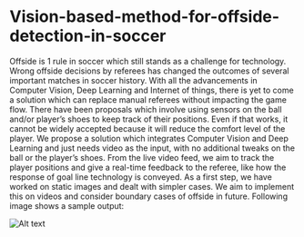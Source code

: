 # Vision-based-method-for-offside-detection-in-soccer

Offside is 1 rule in soccer which still stands as a challenge for technology. Wrong offside decisions by referees has changed the outcomes of several important matches in soccer history. With all the advancements in Computer Vision, Deep Learning and Internet of things, there is yet to come a solution which can replace manual referees without impacting the game flow. There have been proposals which involve using sensors on the ball and/or player’s shoes to keep track of their positions. Even if that works, it cannot be widely accepted because it will reduce the comfort level of the player. We propose a solution which integrates Computer Vision and Deep Learning and just needs video as the input, with no additional tweaks on the ball or the player’s shoes. From the live video feed, we aim to track the player positions and give a real-time feedback to the referee, like how the response of goal line technology is conveyed. As a first step, we have worked on static images and dealt with simpler cases. We aim to implement this on videos and consider boundary cases of offside in future. Following image shows a sample output:


![Alt text](results.png?raw=true "Sample Scenario")
